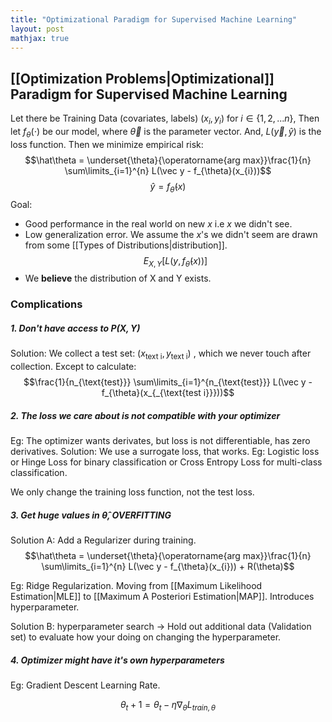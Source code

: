 ```yaml
---
title: "Optimizational Paradigm for Supervised Machine Learning"
layout: post
mathjax: true
---
```


## [[Optimization Problems|Optimizational]] Paradigm for Supervised Machine Learning

Let there be Training Data (covariates, labels) $(x_{i}, y_{i})$ for $i \in \{1,2,... n\}$,
Then let $f_{\theta}(\cdot)$ be our model, where $\vec \theta$ is the parameter vector.
And, $L(\vec{y}, \hat{y})$ is the loss function.
Then we minimize empirical risk:$$\hat\theta = \underset{\theta}{\operatorname{arg max}}\frac{1}{n} \sum\limits_{i=1}^{n} L(\vec y - f_{\theta}(x_{i}))$$
$$\hat y= f_{\hat \theta}(x)$$
Goal:
- Good performance in the real world on new $x$ i.e $x$ we didn't see.
- Low generalization error. We assume the $x$'s we didn't seem are drawn from some [[Types of Distributions|distribution]].$$E_{X,Y}[L(y,f_{\hat \theta}(x))]$$
- We __believe__ the distribution of X and Y exists.


### Complications
##### 1. Don't have access to $P(X,Y)$

Solution: We collect a test set: $(x_{\text{text i}}, y_{\text{text i}})$ , which we never touch after collection.
Except to calculate:
$$\frac{1}{n_{\text{test}}} \sum\limits_{i=1}^{n_{\text{test}}} L(\vec y - f_{\theta}(x_{_{\text{test i}}}))$$

##### 2. The loss we care about is not compatible with your optimizer

Eg: The optimizer wants derivates, but loss is not differentiable, has zero derivatives.
Solution: We use a surrogate loss, that works.
Eg: Logistic loss or Hinge Loss for binary classification or Cross Entropy Loss for multi-class classification.

We only change the training loss function, not the test loss.

##### 3. Get huge values in $\hat \theta$, OVERFITTING

Solution A: Add a Regularizer during training. 
$$\hat\theta = \underset{\theta}{\operatorname{arg max}}\frac{1}{n} \sum\limits_{i=1}^{n} L(\vec y - f_{\theta}(x_{i})) + R(\theta)$$

Eg: Ridge Regularization.
Moving from [[Maximum Likelihood Estimation|MLE]] to [[Maximum A Posteriori Estimation|MAP]].
Introduces hyperparameter.

Solution B: hyperparameter search -> Hold out additional data
(Validation set) to evaluate how your doing on changing the hyperparameter.


##### 4. Optimizer might have it's own hyperparameters

Eg: Gradient Descent Learning Rate.

$$θ_t+1 = θ_t − η∇_θL_{train, \theta}$$
